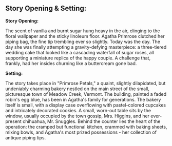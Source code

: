 ## Story Opening & Setting:

**Story Opening:**

The scent of vanilla and burnt sugar hung heavy in the air, clinging to the floral wallpaper and the sticky linoleum floor. Agatha Primrose clutched her piping bag, the fine tip trembling ever so slightly. Today was the day. The day she was finally attempting a gravity-defying masterpiece: a three-tiered wedding cake that looked like a cascading waterfall of sugar roses, all supporting a miniature replica of the happy couple. A challenge that, frankly, had her insides churning like a buttercream gone bad.

**Setting:**

The story takes place in "Primrose Petals," a quaint, slightly dilapidated, but undeniably charming bakery nestled on the main street of the small, picturesque town of Meadow Creek, Vermont. The building, painted a faded robin's egg blue, has been in Agatha's family for generations. The bakery itself is small, with a display case overflowing with pastel-colored cupcakes and intricately decorated cookies. A small, worn-out table sits by the window, usually occupied by the town gossip, Mrs. Higgins, and her ever-present chihuahua, Mr. Snuggles. Behind the counter lies the heart of the operation: the cramped but functional kitchen, crammed with baking sheets, mixing bowls, and Agatha's most prized possessions - her collection of antique piping tips.
